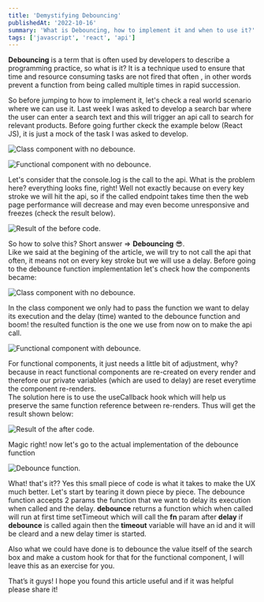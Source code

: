 ```yaml
---
title: 'Demystifying Debouncing'
publishedAt: '2022-10-16'
summary: 'What is Debouncing, how to implement it and when to use it?'
tags: ['javascript', 'react', 'api']
---
```


**Debouncing** is a term that is often used by developers to describe a programming practice, so what is it?
It is a technique used to ensure that time and resource consuming tasks are not fired that often , in other words prevent a function from being called multiple times in rapid succession.

So before jumping to how to implement it, let's check a real world scenario where we can use it. Last week I was asked to develop a search bar where the user can enter a search text and this will trigger an api call to search for relevant products. Before going further ckeck the example below (React JS), it is just a mock of the task I was asked to develop.

![Class component with no debounce.](/images/blogs/debounce/class-no-debounce.png 'Class component with no debounce.')

![Functional component with no debounce.](/images/blogs/debounce/function-no-debounce.png 'Functional component with no debounce.')

Let's consider that the console.log is the call to the api. What is the problem here? everything looks fine, right! Well not exactly because on every key stroke we will hit the api, so if the called endpoint takes time then the web page performance will decrease and may even become unresponsive and freezes (check the result below).

![Result of the before code.](/images/blogs/debounce/console-no-debounce.png 'Result of the before code.')

So how to solve this? Short answer => **Debouncing** 😎.  
Like we said at the begining of the article, we will try to not call the api that often, it means not on every key stroke but we will use a delay. Before going to the debounce function implementation let's check how the components became:

![Class component with no debounce.](/images/blogs/debounce/class-with-debounce.png 'Class component with no debounce.')

In the class component we only had to pass the function we want to delay its execution and the delay (time) wanted to the debounce function and boom! the resulted function is the one we use from now on to make the api call.

![Functional component with debounce.](/images/blogs/debounce/function-with-debounce.png 'Functional component with debounce.')

For functional components, it just needs a little bit of adjustment, why? because in react functional components are re-created on every render and therefore our private variables (which are used to delay) are reset everytime the component re-renders.  
The solution here is to use the useCallback hook which will help us preserve the same function reference between re-renders.
Thus will get the result shown below:

![Result of the after code.](/images/blogs/debounce/console-with-debounce.png 'Result of the after code.')

Magic right! now let's go to the actual implementation of the debounce function

![Debounce function.](/images/blogs/debounce/debounce.png 'Debounce function.')

What! that's it?? Yes this small piece of code is what it takes to make the UX much better.
Let's start by tearing it down piece by piece. The debounce function accepts 2 params the function that we want to delay its execution when called and the delay. **debounce** returns a function which when called will run at first time setTimeout which will call the **fn** param after **delay** if **debounce** is called again then the **timeout** variable will have an id and it will be cleard and a new delay timer is started.

Also what we could have done is to debounce the value itself of the search box and make a custom hook for that for the functional component, I will leave this as an exercise for you.

That’s it guys! I hope you found this article useful and if it was helpful please share it!
